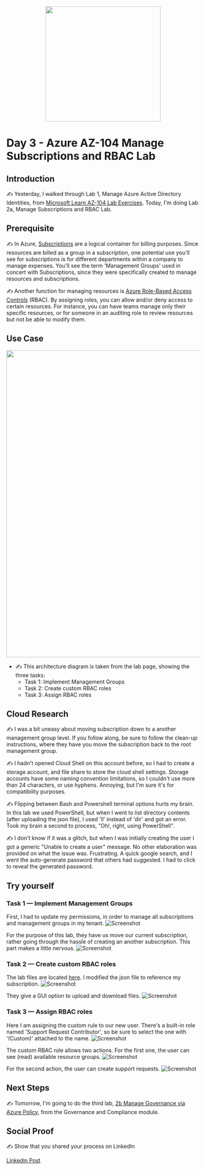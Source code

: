 <div id="cover photo" align="center">
  <img src="https://media.giphy.com/media/RgavM7PsMNjccqgqfu/giphy.gif" width="300"/>
</div>

# Day 3 - Azure AZ-104 Manage Subscriptions and RBAC Lab

## Introduction

✍️ Yesterday, I walked through Lab 1, Manage Azure Active Directory Identities, from [Microsoft Learn AZ-104 Lab Exercises](https://microsoftlearning.github.io/AZ-104-MicrosoftAzureAdministrator/). Today, I'm doing Lab 2a, Manage Subscriptions and RBAC Lab.

## Prerequisite

✍️ In Azure, [Subscriptions](https://docs.microsoft.com/en-us/azure/cloud-adoption-framework/ready/azure-best-practices/organize-subscriptions) are a logical container for billing purposes. Since resources are billed as a group in a subscription, one potential use you'll see for subscriptions is for different departments within a company to manage expenses. You'll see the term 'Management Groups' used in concert with Subscriptions, since they were specifically created to manage resources and subscriptions.

✍️ Another function for managing resources is [Azure Role-Based Access Controls](https://docs.microsoft.com/en-us/azure/role-based-access-control/overview) (RBAC). By assigning roles, you can allow and/or deny access to certain resources. For instance, you can have teams manage only their specific resources, or for someone in an auditing role to review resources but not be able to modify them.

## Use Case

<div id="cover photo" align="center">
  <img src="https://microsoftlearning.github.io/AZ-104-MicrosoftAzureAdministrator/Instructions/media/lab02a.png" width="800"/>
</div>

- ✍️ This architecture diagram is taken from the lab page, showing the three tasks:
  - Task 1: Implement Management Groups
  - Task 2: Create custom RBAC roles
  - Task 3: Assign RBAC roles

## Cloud Research

✍️ I was a bit uneasy about moving subscription down to a another management group level. If you follow along, be sure to follow the clean-up instructions, where they have you move the subscription back to the root management group.

✍️ I hadn't opened Cloud Shell on this account before, so I had to create a storage account, and file share to store the cloud shell settings. Storage accounts have some naming convention limitations, so I couldn't use more than 24 characters, or use hyphens. Annoying, but I'm sure it's for compatibility purposes.

✍️ Flipping between Bash and Powershell terminal options hurts my brain. In this lab we used PowerShell, but when I went to list directory contents (after uploading the json file), I used 'll' instead of 'dir' and got an error. Took my brain a second to process, "Oh!, right, using PowerShell".

✍️ I don't know if it was a glitch, but when I was initially creating the user I got a generic "Unable to create a user" message. No other elaboration was provided on what the issue was. Frustrating. A quick google search, and I went the auto-generate password that others had suggested. I had to click to reveal the generated password.

## Try yourself

### Task 1 — Implement Management Groups

First, I had to update my permissions, in order to manage all subscriptions and management groups in my tenant.
![Screenshot](images/az104-lab2-task1-aad-access.png)

For the purpose of this lab, they have us move our current subscription, rather going through the hassle of creating an another subscription. This part makes a little nervous.
![Screenshot](images/az104-lab2-task1-moving-subscription.png)

### Task 2 — Create custom RBAC roles

The lab files are located [here](https://github.com/MicrosoftLearning/AZ-104-MicrosoftAzureAdministrator/archive/master.zip). I modified the json file to reference my subscription.
![Screenshot](images/az104-lab2-task2-upload-custom.png)

They give a GUI option to upload and download files.
![Screenshot](images/az104-lab2-task2-upload-custom.png)

### Task 3 — Assign RBAC roles

Here I am assigning the custom rule to our new user. There's a built-in role named 'Support Request Contributor', so be sure to select the one with '(Custom)' attached to the name.
![Screenshot](images/az104-lab2-task3-role-assignment.png)

The custom RBAC role allows two actions. For the first one, the user can see (read) available resource groups.
![Screenshot](images/az104-lab2-task3-user-role-view-rg.png)

For the second action, the user can create support requests.
![Screenshot](images/az104-lab2-task3-new-support-request.png)

## Next Steps

✍️ Tomorrow, I'm going to do the third lab, [2b Manage Governance via Azure Policy](../004/Readme.md), from the Governance and Compliance module.

## Social Proof

✍️ Show that you shared your process on LinkedIn

[Linkedin Post](https://www.linkedin.com/posts/georgemontee_github-gmontee100daysofcloud-activity-6919992906334261248-fsLz?utm_source=linkedin_share&utm_medium=member_desktop_web)
